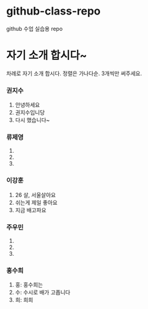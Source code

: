 # github-class-repo
github 수업 실습용 repo

# 자기 소개 합시다~
차례로 자기 소개 합시다. 정렬은 가나다순. 3개씩만 써주세요.

### 권지수
1. 안녕하세요
2. 권지수입니당
3. 다시 했습니다~


### 류제영
1.
2.
3.

### 이강훈
1. 26 살, 서울살아요
2. 쉬는게 제일 좋아요
3. 지금 배고파요

### 주우민
1.
2.
3.

### 홍수희
1. 홍: 홍수희는
2. 수: 수시로 배가 고픕니다
3. 희: 희희
